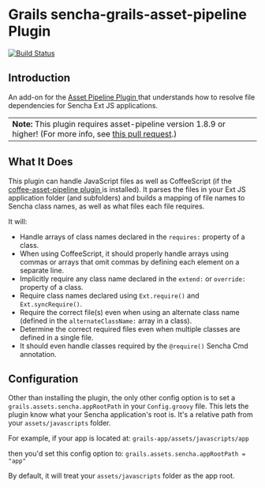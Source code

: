 Grails sencha-grails-asset-pipeline Plugin
===================================

[![Build Status](https://travis-ci.org/brian428/sencha-grails-asset-pipeline.png?branch=master)](https://travis-ci.org/brian428/sencha-grails-asset-pipeline)

## Introduction

An add-on for the [ Asset Pipeline Plugin ](http://grails.org/plugin/asset-pipeline) that understands how to resolve file dependencies for Sencha Ext JS applications.

<table>
    <tr>
        <td><strong>Note:</strong> This plugin requires asset-pipeline version 1.8.9 or higher! (For more info, see <a href="https://github.com/bertramdev/asset-pipeline/pull/99" target="_blank">this pull request</a>.)</td>
    </tr>
</table>


## What It Does

This plugin can handle JavaScript files as well as CoffeeScript (if the [ coffee-asset-pipeline plugin ](http://grails.org/plugin/coffee-asset-pipeline) is installed). It parses the files in your Ext JS application folder (and subfolders) and builds a mapping of file names to Sencha class names, as well as what files each file requires. 

It will:

* Handle arrays of class names declared in the `requires:` property of a class.
* When using CoffeeScript, it should properly handle arrays using commas or arrays that omit commas by defining each element on a separate line.
* Implicitly require any class name declared in the `extend:` or `override:` property of a class.
* Require class names declared using `Ext.require()` and `Ext.syncRequire()`.
* Require the correct file(s) even when using an alternate class name (defined in the `alternateClassName:` array in a class).
* Determine the correct required files even when multiple classes are defined in a single file.
* It should even handle classes required by the `@require()` Sencha Cmd annotation.

## Configuration

Other than installing the plugin, the only other config option is to set a `grails.assets.sencha.appRootPath` in your `Config.groovy` file. This lets the plugin know what your Sencha application's root is. It's a relative path from your `assets/javascripts` folder. 

For example, if your app is located at: 
`grails-app/assets/javascripts/app`

then you'd set this config option to: 
`grails.assets.sencha.appRootPath = "app"`

By default, it will treat your `assets/javascripts` folder as the app root.